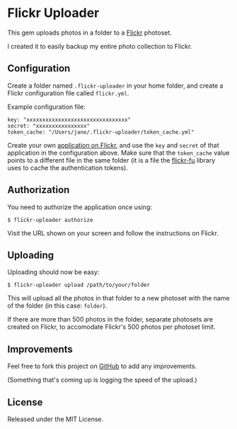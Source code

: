 # Flickr Uploader

This gem uploads photos in a folder to a [Flickr](http://www.flickr.com) photoset.

I created it to easily backup my entire photo collection to Flickr.

## Configuration

Create a folder named `.flickr-uploader` in your home folder, and create a Flickr configuration
file called `flickr.yml`.

Example configuration file:

    key: "xxxxxxxxxxxxxxxxxxxxxxxxxxxxxxxx"
    secret: "xxxxxxxxxxxxxxxx"
    token_cache: "/Users/jane/.flickr-uploader/token_cache.yml"

Create your own [application on Flickr](http://www.flickr.com/services/apps), and use the `key`
and `secret` of that application in the configuration above. Make sure that the `token_cache` value
points to a different file in the same folder (it is a file the [flickr-fu](https://github.com/commonthread/flickr_fu)
library uses to cache the authentication tokens).

## Authorization

You need to authorize the application once using:

    $ flickr-uploader authorize

Visit the URL shown on your screen and follow the instructions on Flickr.

## Uploading

Uploading should now be easy:

    $ flickr-uploader upload /path/to/your/folder

This will upload all the photos in that folder to a new photoset with the name of the folder (in
this case: `folder`).

If there are more than 500 photos in the folder, separate photosets are created on Flickr, to
accomodate Flickr's 500 photos per photoset limit.

## Improvements

Feel free to fork this project on [GitHub](http://github.com/rdvdijk/flickr_uploader) to add any
improvements.

(Something that's coming up is logging the speed of the upload.)

## License

Released under the MIT License.

